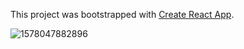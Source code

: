 This project was bootstrapped with [Create React App](https://github.com/facebook/create-react-app).

![1578047882896](https://user-images.githubusercontent.com/42711913/71722297-131d6900-2e74-11ea-951a-46e7400d5b1d.png)
